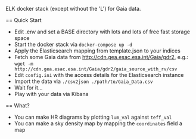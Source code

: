 ELK docker stack (except without the 'L') for Gaia data.

== Quick Start

* Edit .env and set a BASE directory with lots and lots of free fast storage space
* Start the docker stack via `docker-compose up -d`
* Apply the Elasticsearch mapping from template.json to your indices
* Fetch some Gaia data from http://cdn.gea.esac.esa.int/Gaia/gdr2, e.g.:
  `wget -m http://cdn.gea.esac.esa.int/Gaia/gdr2/gaia_source_with_rv/csv`
* Edit `config.ini` with the access details for the Elasticsearch instance
* Import the data via `./csv2json ./path/to/Gaia_Data.csv`
* Wait for it...
* Play with your data via Kibana

== What?

* You can make HR diagrams by plotting `lum_val` against `teff_val`
* You can make a sky density map by mapping the `coordinates` field a map
